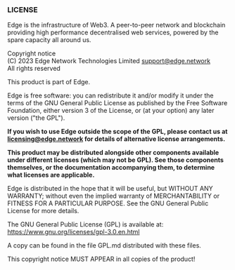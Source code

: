### LICENSE

Edge is the infrastructure of Web3. A peer-to-peer network and blockchain providing high performance decentralised web services, powered by the spare capacity all around us.

Copyright notice<br>
(C) 2023 Edge Network Technologies Limited support@edge.network<br>
All rights reserved

This product is part of Edge.<br>

Edge is free software: you can redistribute it and/or modify it under the terms of the GNU General Public License as published by the Free Software Foundation, either version 3 of the License, or (at your option) any later version ("the GPL").

**If you wish to use Edge outside the scope of the GPL, please contact us at licensing@edge.network for details of alternative license arrangements.**

**This product may be distributed alongside other components available under different licenses (which may not be GPL). See those components themselves, or the documentation accompanying them, to determine what licenses are applicable.**

Edge is distributed in the hope that it will be useful, but WITHOUT ANY WARRANTY; without even the implied warranty of MERCHANTABILITY or FITNESS FOR A PARTICULAR PURPOSE. See the GNU General Public License for more details.

The GNU General Public License (GPL) is available at: https://www.gnu.org/licenses/gpl-3.0.en.html

A copy can be found in the file GPL.md distributed with these files.

This copyright notice MUST APPEAR in all copies of the product!
